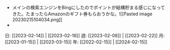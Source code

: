 - メインの検索エンジンをBingにしたのでポイントが結構貯まる感じになってきた。たまったらAmazonのギフト券もらおうかな。![[Pasted image 20230215104034.png]]
- 

日: [[2023-02-14]] | [[2023-02-16]]
週: [[2023-02-08]] | [[2023-02-22]]
月: [[2023-01-15]] | [[2023-03-15]]
年: [[2022-02-15]] | [[2024-02-15]]